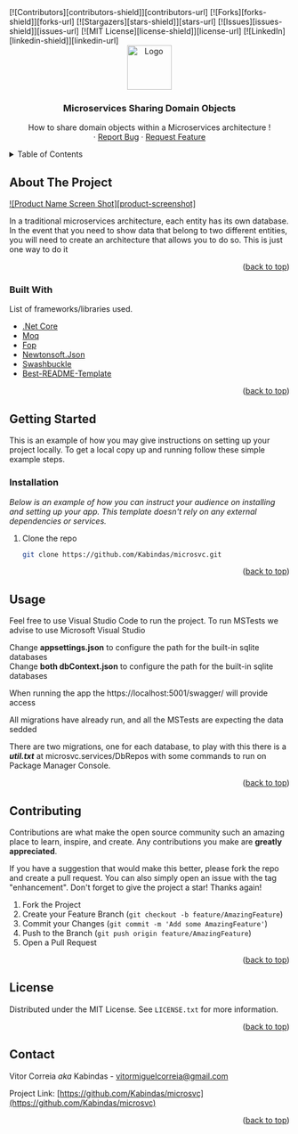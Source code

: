 ﻿<div id="top"></div>
<!-- PROJECT SHIELDS -->
<!--
*** I'm using markdown "reference style" links for readability.
*** Reference links are enclosed in brackets [ ] instead of parentheses ( ).
*** See the bottom of this document for the declaration of the reference variables
*** for contributors-url, forks-url, etc. This is an optional, concise syntax you may use.
*** https://www.markdownguide.org/basic-syntax/#reference-style-links
-->
[![Contributors][contributors-shield]][contributors-url]
[![Forks][forks-shield]][forks-url]
[![Stargazers][stars-shield]][stars-url]
[![Issues][issues-shield]][issues-url]
[![MIT License][license-shield]][license-url]
[![LinkedIn][linkedin-shield]][linkedin-url]

<!-- PROJECT LOGO -->
<br />
<div align="center">
  <a href="https://github.com/Kabindas/microsvc">
    <img src="images/logo.png" alt="Logo" width="80" height="80">
  </a>

  <h3 align="center">Microservices Sharing Domain Objects</h3>

  <p align="center">
    How to share domain objects within a Microservices architecture !
    <br />
    ·
    <a href="https://github.com/Kabindas/microsvc/issues">Report Bug</a>
    ·
    <a href="https://github.com/Kabindas/microsvc/issues">Request Feature</a>
  </p>
</div>



<!-- TABLE OF CONTENTS -->
<details>
  <summary>Table of Contents</summary>
  <ol>
    <li>
      <a href="#about-the-project">About The Project</a>
      <ul>
        <li><a href="#built-with">Built With</a></li>
      </ul>
    </li>
    <li>
      <a href="#getting-started">Getting Started</a>
      <ul>
        <li><a href="#installation">Installation</a></li>
      </ul>
    </li>
    <li><a href="#usage">Usage</a></li>
    <li><a href="#roadmap">Roadmap</a></li>
    <li><a href="#contributing">Contributing</a></li>
    <li><a href="#license">License</a></li>
    <li><a href="#contact">Contact</a></li>
    <li><a href="#acknowledgments">Acknowledgments</a></li>
  </ol>
</details>



<!-- ABOUT THE PROJECT -->
## About The Project

[![Product Name Screen Shot][product-screenshot]](https://example.com)

In a traditional microservices architecture, each entity has its own database. In the event that you need to show data that belong to two different entities, you will need to create an architecture that allows you to do so. This is just one way to do it 

<p align="right">(<a href="#top">back to top</a>)</p>

### Built With

List of frameworks/libraries used.

* [.Net Core](https://dotnet.microsoft.com/en-us/download)
* [Moq](https://www.nuget.org/packages/Moq/)
* [Fop](https://www.nuget.org/packages/Fop/)
* [Newtonsoft.Json](https://www.nuget.org/packages/Newtonsoft.Json/13.0.1?_src=template)
* [Swashbuckle](https://www.nuget.org/packages/Swashbuckle.AspNetCore/6.3.0?_src=template)
* [Best-README-Template](https://github.com/othneildrew/Best-README-Template)

<p align="right">(<a href="#top">back to top</a>)</p>

<!-- GETTING STARTED -->
## Getting Started

This is an example of how you may give instructions on setting up your project locally.
To get a local copy up and running follow these simple example steps.

### Installation

_Below is an example of how you can instruct your audience on installing and setting up your app. This template doesn't rely on any external dependencies or services._

1. Clone the repo
   ```sh
   git clone https://github.com/Kabindas/microsvc.git
   ```
   
<p align="right">(<a href="#top">back to top</a>)</p>

<!-- USAGE EXAMPLES -->
## Usage

Feel free to use Visual Studio Code to run the project.
To run MSTests we advise to use Microsoft Visual Studio

Change <b>appsettings.json</b> to configure the path for the built-in sqlite databases<br>
Change <b>both dbContext.json</b> to configure the path for the built-in sqlite databases

When running the app the https://localhost:5001/swagger/ will provide access 

All migrations have already run, and all the MSTests are expecting the data sedded

There are two migrations, one for each database, to play with this there is a <b><i>util.txt</i></b> at microsvc.services/DbRepos with some commands to run on Package Manager Console.

<p align="right">(<a href="#top">back to top</a>)</p>

<!-- CONTRIBUTING -->
## Contributing

Contributions are what make the open source community such an amazing place to learn, inspire, and create. Any contributions you make are **greatly appreciated**.

If you have a suggestion that would make this better, please fork the repo and create a pull request. You can also simply open an issue with the tag "enhancement".
Don't forget to give the project a star! Thanks again!

1. Fork the Project
2. Create your Feature Branch (`git checkout -b feature/AmazingFeature`)
3. Commit your Changes (`git commit -m 'Add some AmazingFeature'`)
4. Push to the Branch (`git push origin feature/AmazingFeature`)
5. Open a Pull Request

<p align="right">(<a href="#top">back to top</a>)</p>

<!-- LICENSE -->
## License

Distributed under the MIT License. See `LICENSE.txt` for more information.

<p align="right">(<a href="#top">back to top</a>)</p>



<!-- CONTACT -->
## Contact

Vitor Correia <i>aka</i> Kabindas - vitormiguelcorreia@gmail.com

Project Link: [https://github.com/Kabindas/microsvc](https://github.com/Kabindas/microsvc)

<p align="right">(<a href="#top">back to top</a>)</p>

<!-- MARKDOWN LINKS & IMAGES -->
<!-- https://www.markdownguide.org/basic-syntax/#reference-style-links -->
[contributors-shield]: https://img.shields.io/github/contributors/Kabindas/microsvc.svg?style=for-the-badge
[contributors-url]: https://github.com/Kabindas/microsvc/graphs/contributors
[forks-shield]: https://img.shields.io/github/forks/Kabindas/microsvc.svg?style=for-the-badge
[forks-url]: https://github.com/Kabindas/microsvc/network/members
[stars-shield]: https://img.shields.io/github/stars/Kabindas/microsvc.svg?style=for-the-badge
[stars-url]: https://github.com/Kabindas/microsvc/stargazers
[issues-shield]: https://img.shields.io/github/issues/Kabindas/microsvc.svg?style=for-the-badge
[issues-url]: https://github.com/Kabindas/microsvc/issues
[license-shield]: https://img.shields.io/github/license/Kabindas/microsvc.svg?style=for-the-badge
[license-url]: https://github.com/Kabindas/microsvc/LICENSE.txt
[linkedin-shield]: https://img.shields.io/badge/-LinkedIn-black.svg?style=for-the-badge&logo=linkedin&colorB=555
[linkedin-url]: https://www.linkedin.com/in/vitormiguelcorreia/
